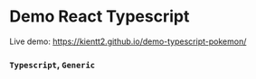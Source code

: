 # Demo React Typescript

Live demo: https://kientt2.github.io/demo-typescript-pokemon/

### `Typescript`, `Generic`
